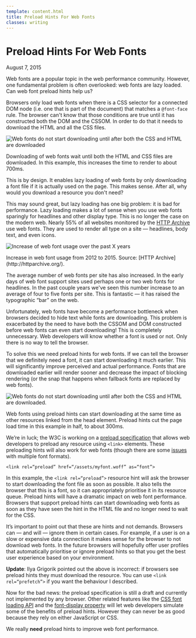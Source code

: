 ```yaml
---
template: content.html
title: Preload Hints For Web Fonts
classes: writing
---
```


# Preload Hints For Web Fonts
<p class=subtitle>August 7, 2015</p>

<p class=intro>Web fonts are a popular topic in the web performance community. However, one fundamental problem is often overlooked: web fonts are lazy loaded. Can web font preload hints help us?</p>

Browsers only load web fonts when there is a <abbr>CSS</abbr> selector for a connected <abbr>DOM</abbr> node (i.e. one that is part of the document) that matches a `@font-face` rule. The browser can't know that those conditions are true until it has constructed both the <abbr>DOM</abbr> and the <abbr>CSSOM</abbr>. In order to do that it needs to download the <abbr>HTML</abbr> and all the <abbr>CSS</abbr> files.

![Web fonts do not start downloading until after both the <abbr>CSS</abbr> and <abbr>HTML</abbr> are downloaded](/assets/images/font-load-timeline.png)
<p class=caption>Downloading of web fonts wait until both the HTML and CSS files are downloaded. In this example, this increases the time to render to about 700ms.</p>

This is by design. It enables lazy loading of web fonts by only downloading a font file if it is actually used on the page. This makes sense. After all, why would you download a resource you don't need?

This may sound great, but lazy loading has one big problem: it is bad for performance. Lazy loading makes a lot of sense when you use web fonts sparingly for headlines and other display type. This is no longer the case on the modern web. Nearly 55% of all websites monitored by the [HTTP Archive](http://httparchive.org/) use web fonts. They are used to render all type on a site — headlines, body text, and even icons.

![Increase of web font usage over the past X years](/assets/images/web-font-usage.png)
<p class=caption>Increase in web font usage from 2012 to 2015. Source: [HTTP Archive](http://httparchive.org/).</p>

The average number of web fonts per site has also increased. In the early days of web font support sites used perhaps one or two web fonts for headlines. In the past couple years we've seen this number increase to an average of four to five fonts per site. This is fantastic — it has raised the typographic “bar” on the web.

Unfortunately, web fonts have become a performance bottleneck when browsers decided to hide text while fonts are downloading. This problem is exacerbated by the need to have both the <abbr>CSSOM</abbr> and <abbr>DOM</abbr> constructed before web fonts can even start downloading! This is completely unnecessary. Web developers will know whether a font is used or not. Only there is no way to tell the browser.

To solve this we need preload hints for web fonts. If we can tell the browser that we definitely need a font, it can start downloading it much earlier. This will significantly improve perceived and actual performance. Fonts that are downloaded earlier will render sooner and decrease the impact of blocking rendering (or the snap that happens when fallback fonts are replaced by web fonts).

![Web fonts do not start downloading until after both the CSS and HTML are downloaded.](/assets/images/font-load-timeline-with-preload.png)
<p class=caption>Web fonts using preload hints can start downloading at the same time as other resources linked from the head element. Preload hints cut the page load time in this example in half, to about 300ms.</p>

We’re in luck; the <abbr>W3C</abbr> is working on a [preload specification](https://w3c.github.io/preload/) that allows web developers to preload any resource using `<link>` elements. These preloading hints will also work for web fonts (though there are some [issues](https://github.com/w3c/preload/issues/28) with multiple font formats).

```
<link rel=“preload” href=“/assets/myfont.woff” as=“font”>
```

In this example, the `<link rel=“preload”>` resource hint will ask the browser to start downloading the font file as soon as possible. It also tells the browser that this is a font, so it can appropriately prioritise it in its resource queue. Preload hints will have a dramatic impact on web font performance. Browsers that support preload hints can start downloading web fonts as soon as they have seen the hint in the <abbr>HTML</abbr> file and no longer need to wait for the <abbr>CSS</abbr>.

It’s important to point out that these are hints and not demands. Browsers can — and will — ignore them in certain cases. For example, if a user is on a slow or expensive data connection it makes sense for the browser to not download web fonts. In the future browsers will hopefully offer user profiles that automatically prioritise or ignore preload hints so that you get the best user experience based on your environment.

**Update**: Ilya Grigorik pointed out the above is incorrect: if browsers see preload hints they must download the resource. You can use `<link rel=“prefetch”>` if you want the behaviour I described.

Now for the bad news: the preload specification is still a draft and currently not implemented by any browser. Other related features like the [<abbr>CSS</abbr> font loading <abbr>API</abbr>](http://www.w3.org/TR/css-font-loading/) and the [font-display property](https://tabatkins.github.io/specs/css-font-rendering/) will let web developers simulate some of the benefits of preload hints. However they can never be as good because they rely on either JavaScript or <abbr>CSS</abbr>.

We really __need__ preload hints to improve web font performance.
